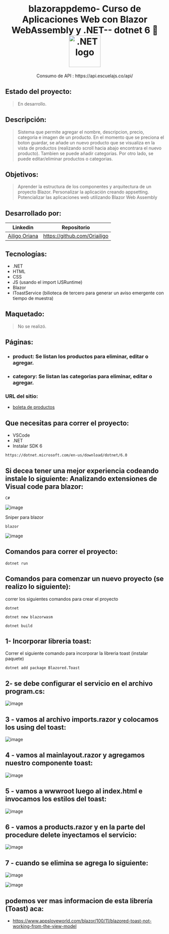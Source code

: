 <h1 align="center"> 
 blazorappdemo- Curso de Aplicaciones Web con Blazor WebAssembly y .NET-- dotnet 6 💚  
<img width="100" src="https://static.platzi.com/cdn-cgi/image/width=1024,quality=50,format=auto/media/achievements/piezas-aplicaciones-web-blazor-erbassembly-net_buenas-practicas-y-codigo-limpio-en-.png" alt=".NET logo"></a></h1>
<p align="center"> 
<span>Consumo de API </span>: https://api.escuelajs.co/api/
</p>


## Estado del proyecto:
> En desarrollo.
## Descripción:
> Sistema que permite agregar el nombre, descripcion, precio, categoria e imagen de un producto. En el momento que se preciona el boton guardar, se añade un nuevo producto que se visualiza en la vista de productos (realizando scroll hacia abajo encontrara el nuevo producto). Tambien se puede añadir categorias. Por otro lado, se puede editar/eliminar productos o categorias.
## Objetivos: 
> Aprender la estructura de los componentes y arquitectura de un proyecto Blazor.
> Personalizar la aplicación creando appsetting.
> Potencializar las aplicaciones web utilizando Blazor Web Assembly
## Desarrollado por:
| Linkedin | Repositorio |
| -------  | ------- |
| [Ailigo Oriana](https://www.linkedin.com/in/oriana-ailigo/) | https://github.com/Oriailigo |
## Tecnologías:
* .NET
* HTML
* CSS
* JS (usando el import IJSRuntime)
* Blazor
* IToastService (bilioteca de tercero para generar un aviso emergente con tiempo de muestra)
## Maquetado:
> No se realizó.
## Páginas:
  * ### product: Se listan los productos para eliminar, editar o agregar.
  * ### category: Se listan las categorias para eliminar, editar o agregar.

### URL del sitio:  
* [boleta de productos](https://github.com/vuejs/vue/blob/dev/.github/CONTRIBUTING.md)
## Que necesitas para correr el proyecto:
 * VSCode 
 * .NET 
 * Instalar SDK 6
```
https://dotnet.microsoft.com/en-us/download/dotnet/6.0

```
## Si decea tener una mejor experiencia codeando instale lo siguiente: Analizando extensiones de Visual code para blazor:
```
C#
```
![image](https://user-images.githubusercontent.com/31573758/226488468-d6a2dc5f-2727-47ce-92f9-941c8ae1998f.png)


Sniper para blazor
```
blazor
```
![image](https://user-images.githubusercontent.com/31573758/226488524-09b04b32-e7b0-4884-90cc-e941d53ee0ca.png)



## Comandos para correr el proyecto:

```
dotnet run

```

## Comandos para comenzar un nuevo proyecto (se realizo lo siguiente):

correr los siguientes comandos para crear el proyecto 

```
dotnet

```

```
dotnet new blazorwasm

```

```
dotnet build 

```

## 1- Incorporar libreria toast:

Correr el siguiente comando para incorporar la libreria toast (instalar paquete)

```
dotnet add package Blazored.Toast

```
## 2- se debe configurar el servicio en el archivo program.cs:
![image](https://user-images.githubusercontent.com/31573758/226487262-6b4b8f1a-df5f-406f-9897-527b2dee6600.png)

## 3 - vamos al archivo  imports.razor y colocamos los using del toast:
![image](https://user-images.githubusercontent.com/31573758/226487408-61feba0d-8868-4a1c-86fa-c919fc1f2bf3.png)

## 4 - vamos al mainlayout.razor y agregamos nuestro componente toast:
![image](https://user-images.githubusercontent.com/31573758/226487487-65ef5a0e-1e8e-4bba-b32d-3e430508f393.png)

## 5 - vamos a wwwroot luego al index.html e invocamos los estilos del toast:
![image](https://user-images.githubusercontent.com/31573758/226487629-41428cdd-136f-455d-bed3-70d9fe21b1f0.png)

## 6 - vamos a products.razor y en la parte del procedure delete  inyectamos el servicio:
![image](https://user-images.githubusercontent.com/31573758/226487683-4eea4ee2-e7cf-43eb-b30c-d851339984cf.png)

## 7 - cuando se elimina se agrega lo siguiente:
![image](https://user-images.githubusercontent.com/31573758/226487772-6d238b57-305e-4b77-9086-d210d7a8f35a.png)

![image](https://user-images.githubusercontent.com/31573758/226487790-9458f2c4-ad5f-4c41-a6a8-fadd2557239f.png)

##  podemos ver mas informacion de esta librería (Toast) aca:
*   https://www.appsloveworld.com/blazor/100/11/blazored-toast-not-working-from-the-view-model

